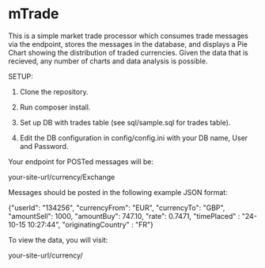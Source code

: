 # mTrade
This is a simple market trade processor which consumes trade messages via the endpoint, stores the messages in the database, and displays a Pie Chart showing the distribution of traded currencies. Given the data that is recieved, any number of charts and data analysis is possible.


SETUP:

1) Clone the repository.

2) Run composer install.

3) Set up DB with trades table (see sql/sample.sql for trades table).

4) Edit the DB configuration in config/config.ini with your DB name, User and Password.

Your endpoint for POSTed messages will be:

your-site-url/currency/Exchange

Messages should be posted in the following example JSON format:

{"userId": "134256", "currencyFrom": "EUR", "currencyTo": "GBP", "amountSell": 1000, "amountBuy": 747.10, "rate": 0.7471, "timePlaced" : "24-10-15 10:27:44", "originatingCountry" : "FR"}

To view the data, you will visit:

your-site-url/currency/


